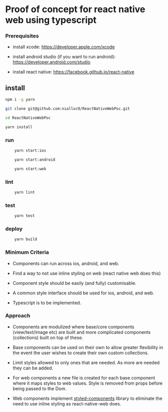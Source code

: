 # Proof of concept for react native web using typescript

### Prerequisites

- install xcode: <a href="https://developer.apple.com/xcode">https://developer.apple.com/xcode</a>

- install android studio (if you want to run android): <a href="https://developer.android.com/studio">https://developer.android.com/studio</a>

- install react native: <a href="https://facebook.github.io/react-native">https://facebook.github.io/react-native</a> 

## install

```sh
npm i -g yarn

git clone git@github.com:nialloc9/ReactNativeWebPoc.git

cd ReactNativeWebPoc

yarn install
```

### run

```sh
    yarn start:ios
```

```sh
    yarn start:android
```

```sh
    yarn start:web
```

### lint

```sh
    yarn lint
```

### test

```sh
    yarn test
```

### deploy

```sh
    yarn build
```

### Minimum Criteria

- Components can run across ios, android, and web.

- Find a way to not use inline styling on web (react native web does this)

- Component style should be easily (and fully) customisable.

- A common style interface should be used for ios, android, and web.

- Typescript is to be implemented.

### Approach

- Components are modulized where base/core components (view/text/image etc) are built and more complicated components (collections) built on top of these.

- Base components can be used on their own to allow greater flexibility in the event the user wishes to create their own custom collections.

- Limit styles allowed to only ones that are needed. As more are needed they can be added.

- For web components a new file is created for each base component where it maps styles to web values. Style is removed from props before being passed to the Dom.

- Web components implement <a href="https://www.styled-components.com/docs/api">styled-components</a> library to eliminate the need to use inline styling as react-native-web does.